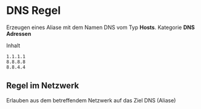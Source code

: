 # DNS Regel

Erzeugen eines Aliase mit dem Namen DNS vom Typ **Hosts**.
Kategorie **DNS Adressen**

Inhalt
```
1.1.1.1
8.8.8.8
8.8.4.4
```

## Regel im Netzwerk
Erlauben aus dem betreffendem Netzwerk auf das Ziel DNS (Aliase)
